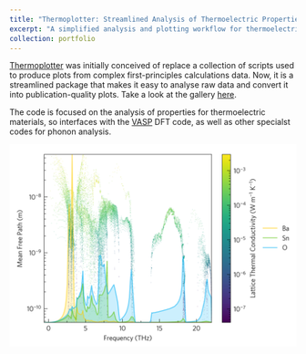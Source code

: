 ```yaml
---
title: "Thermoplotter: Streamlined Analysis of Thermoelectric Properties"
excerpt: "A simplified analysis and plotting workflow for thermoelectric properties <br/><center><img src='/images/tp-logo-cropped.png' width=250></center>"
collection: portfolio
---
```


[Thermoplotter](https://github.com/SMTG-UCL/ThermoPlotter) was initially conceived of replace a collection of scripts used to produce plots from complex first-principles calculations data. Now, it is a streamlined package that makes it easy to analyse raw data and convert it into publication-quality plots. Take a look at the gallery [here](https://smtg-ucl.github.io/ThermoPlotter/gallery.html).

The code is focused on the analysis of properties for thermoelectric materials, so interfaces with the [VASP](https://www.vasp.at/) DFT code, as well as other specialst codes for phonon analysis.

![thermoplotter example](/images/waterfall.png)

